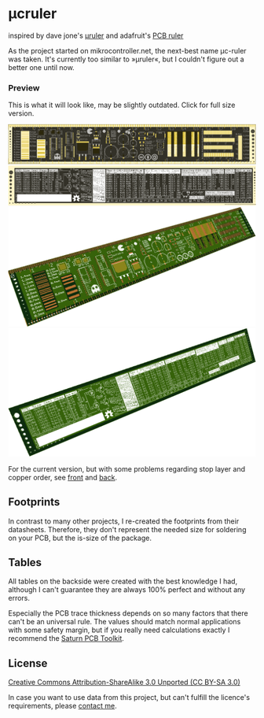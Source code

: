 µcruler
=======

inspired by dave jone's [µruler](http://www.eevblog.com/projects/uruler/) and adafruit's [PCB ruler](http://www.adafruit.com/products/1554)

As the project started on mikrocontroller.net, the next-best name µc-ruler was taken. It's currently too similar to »µruler«, but I couldn't figure out a better one until now.

### Preview
This is what it will look like, may be slightly outdated. Click for full size version.

<a href="https://raw.githubusercontent.com/maugsburger/ucruler/master/render/gerbsim-top.png">
<img src="render/gerbsim-top.png" /></a>
<a href="https://raw.githubusercontent.com/maugsburger/ucruler/master/render/gerbsim-bot.png">
<img src="render/gerbsim-bot.png" /></a>

<a href="https://raw.githubusercontent.com/maugsburger/ucruler/master/render/render-top.png">
<img src="render/render-top.png" /></a>
<a href="https://raw.githubusercontent.com/maugsburger/ucruler/master/render/render-bot.png">
<img src="render/render-bot.png" /></a>

For the current version, but with some problems regarding stop layer and copper order, see [front](ucruler_top.png) and  [back](ucruler_bot.png).

## Footprints

In contrast to many other projects, I re-created the footprints from their datasheets. Therefore, they don't represent the needed size for soldering on your PCB, but the is-size of the package.

## Tables

All tables on the backside were created with the best knowledge I had, although I can't guarantee they are always 100% perfect and without any errors.

Especially the PCB trace thickness depends on so many factors that there can't be an universal rule. The values should match normal applications with some safety margin, but if you really need calculations exactly I recommend the [Saturn PCB Toolkit](http://www.saturnpcb.com/pcb_toolkit.htm).

## License

[Creative Commons Attribution-ShareAlike 3.0 Unported (CC BY-SA 3.0)](https://creativecommons.org/licenses/by-sa/3.0/)

In case you want to use data from this project, but can't fulfill the licence's requirements, please [contact me](http://moritz.augsburger.name/pages/imprint.html).
